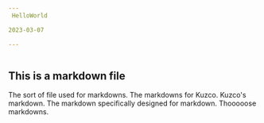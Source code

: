 ```yaml
---
 HelloWorld

2023-03-07

---
```


```{r setup, include=FALSE}

```

## This is a markdown file

The sort of file used for markdowns. The markdowns for Kuzco. Kuzco's markdown. The markdown specifically designed for markdown. Thooooose markdowns.
